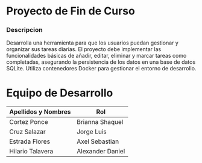 # Proyecto de Fin de Curso
### Descripcion
Desarrolla una herramienta para que los usuarios puedan gestionar y organizar sus tareas
diarias. El proyecto debe implementar las funcionalidades básicas de añadir, editar,
eliminar y marcar tareas como completadas, asegurando la persistencia de los datos en
una base de datos SQLite. Utiliza contenedores Docker para gestionar el entorno de
desarrollo.

# Equipo de Desarrollo
| Apellidos y Nombres | Rol 
---| ---|
Cortez Ponce | Brianna Shaquel 
Cruz Salazar | Jorge Luis 
Estrada Flores | Axel Sebastian 
Hilario Talavera | Alexander Daniel 



